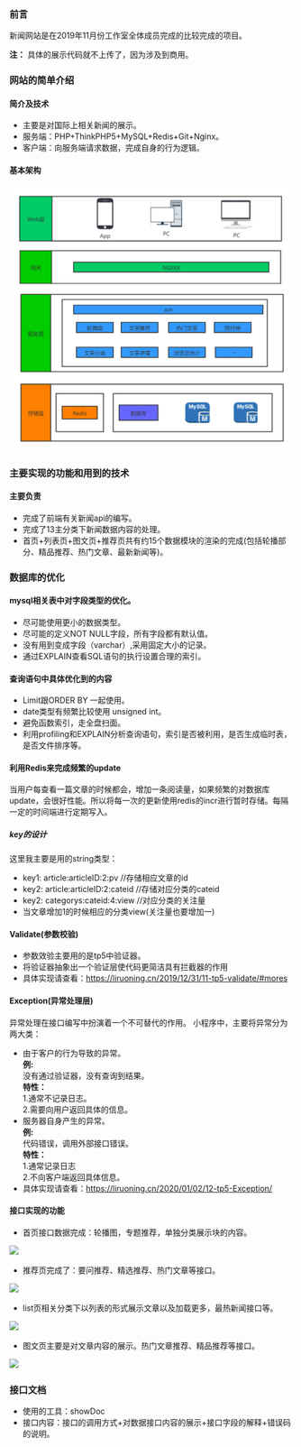 ### 前言
新闻网站是在2019年11月份工作室全体成员完成的比较完成的项目。

**注：** 具体的展示代码就不上传了，因为涉及到商用。

### 网站的简单介绍

#### 简介及技术

- 主要是对国际上相关新闻的展示。
- 服务端：PHP+ThinkPHP5+MySQL+Redis+Git+Nginx。
- 客户端：向服务端请求数据，完成自身的行为逻辑。
#### 基本架构

<img src="images/inter-5.png" style="zoom:50%;" />

### 主要实现的功能和用到的技术
#### 主要负责
- 完成了前端有关新闻api的编写。
- 完成了13主分类下新闻数据内容的处理。
- 首页+列表页+图文页+推荐页共有约15个数据模块的渲染的完成(包括轮播部分、精品推荐、热门文章、最新新闻等)。
### 数据库的优化
#### mysql相关表中对字段类型的优化。
- 尽可能使用更小的数据类型。
- 尽可能的定义NOT NULL字段，所有字段都有默认值。
- 没有用到变成字段（varchar）,采用固定大小的记录。
- 通过EXPLAIN查看SQL语句的执行设置合理的索引。
#### 查询语句中具体优化到的内容
- Limit跟ORDER BY 一起使用。
- date类型有频繁比较使用 unsigned int。
- 避免函数索引，走全盘扫面。
- 利用profiling和EXPLAIN分析查询语句，索引是否被利用，是否生成临时表，是否文件排序等。
#### 利用Redis来完成频繁的update
当用户每查看一篇文章的时候都会，增加一条阅读量，如果频繁的对数据库update，会很好性能。所以将每一次的更新使用redis的incr进行暂时存储。每隔一定的时间端进行定期写入。
##### key的设计
这里我主要是用的string类型：  
- key1:  article:articleID:2:pv     //存储相应文章的id  
- key2:  article:articleID:2:cateid //存储对应分类的cateid  
- key2:  categorys:cateid:4:view    //对应分类的关注量  
- 当文章增加1的时候相应的分类view(关注量也要增加一)
#### Validate(参数校验)
- 参数效验主要用的是tp5中验证器。
- 将验证器抽象出一个验证层使代码更简洁具有拦截器的作用
- 具体实现请查看：https://liruoning.cn/2019/12/31/11-tp5-validate/#mores
#### Exception(异常处理层)
异常处理在接口编写中扮演着一个不可替代的作用。
小程序中，主要将异常分为两大类：
- 由于客户的行为导致的异常。  
**例:**  
没有通过验证器，没有查询到结果。  
**特性：**  
1.通常不记录日志。    
2.需要向用户返回具体的信息。  
- 服务器自身产生的异常。      
**例:**  
代码错误，调用外部接口错误。  
**特性：**      
1.通常记录日志  
2.不向客户端返回具体信息。  
- 具体实现请查看：https://liruoning.cn/2020/01/02/12-tp5-Exception/  
#### 接口实现的功能
- 首页接口数据完成：轮播图，专题推荐，单独分类展示块的内容。
  

![](http://xy.liruoning.cn/images/inter-1.png)

- 推荐页完成了：要问推荐、精选推荐、热门文章等接口。
  

![](http://xy.liruoning.cn/images/inter-2.png)

- list页相关分类下以列表的形式展示文章以及加载更多，最热新闻接口等。
  

![](http://xy.liruoning.cn/images/inter-3.png)

- 图文页主要是对文章内容的展示。热门文章推荐、精品推荐等接口。
  

![](http://xy.liruoning.cn/images/inter-4.png)

### 接口文档
- 使用的工具：showDoc
- 接口内容：接口的调用方式+对数据接口内容的展示+接口字段的解释+错误码的说明。

